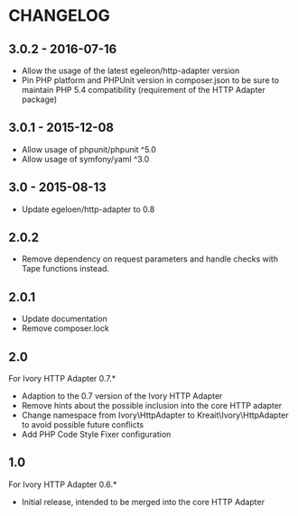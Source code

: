 # CHANGELOG

## 3.0.2 - 2016-07-16

* Allow the usage of the latest egeleon/http-adapter version
* Pin PHP platform and PHPUnit version in composer.json to be sure to
  maintain PHP 5.4 compatibility (requirement of the HTTP Adapter package)

## 3.0.1 - 2015-12-08

* Allow usage of phpunit/phpunit ^5.0
* Allow usage of symfony/yaml ^3.0

## 3.0 - 2015-08-13

* Update egeloen/http-adapter to 0.8

## 2.0.2

* Remove dependency on request parameters and handle checks with Tape functions instead.

## 2.0.1

* Update documentation
* Remove composer.lock

## 2.0

For Ivory HTTP Adapter 0.7.*

* Adaption to the 0.7 version of the Ivory HTTP Adapter
* Remove hints about the possible inclusion into the core HTTP adapter
* Change namespace from Ivory\HttpAdapter to Kreait\Ivory\HttpAdapter to avoid possible future conflicts
* Add PHP Code Style Fixer configuration 

## 1.0

For Ivory HTTP Adapter 0.6.*

* Initial release, intended to be merged into the core HTTP Adapter
